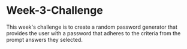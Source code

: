 # Week-3-Challenge
This week's challenge is to create a random password generator that provides the user with a password that adheres to the criteria from the prompt answers they selected.

